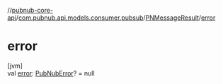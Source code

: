 //[pubnub-core-api](../../../index.md)/[com.pubnub.api.models.consumer.pubsub](../index.md)/[PNMessageResult](index.md)/[error](error.md)

# error

[jvm]\
val [error](error.md): [PubNubError](../../com.pubnub.api/-pub-nub-error/index.md)? = null
